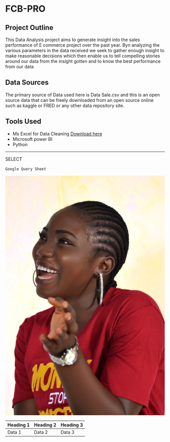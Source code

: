 # FCB-PRO

## Project Outline
This Data Analysis project aims to generate insight into the sales performance of E commerce project over the past year. Byn analyzing the various parameters in the data received we seek to gather enough insight to make reasonable decisions which then enable us to tell compelling stories around our data from the insight gotten and to know the best performance from our data

## Data Sources
The primary source of Data used here is Data Sale.csv and this is an open source data that can be freely downloaded from an open source online such as kaggle or FRED or any other data repository site.

## Tools Used

- Ms Excel for Data Cleaning [Download here](https://microsoft.com)
- Microsoft power BI
- Python

---
SELECT



```
Google Query Sheet

```

![](DSC_0015.JPG.jpg)

| Heading 1 | Heading 2| Heading 3|
| ------- | -------- | ----------- |
| Data 1 | Data 2 | Data 3|
